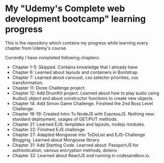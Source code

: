 # My "Udemy's Complete web development bootcamp" learning progress

This is the repository which contains my progress while learning every chapter from Udemy's course.

Currently I have completed following chapters:
* Chapter 1-5: Skipped. Contains knowledge that I already have
* Chapter 6: Learned about layouts and containers in Bootstrap.
* Chapter 7: Learned about carousel, css selector priorities, css transformation.
* Chapter 11: Dicee Challenge project.
* Chapter 12: Add DrumKit project. Learned about how to play audio using Audio() object and about constructor functions to create new objects.
* Chapter 14: Add Simon Game Challenge. Finshied the 2nd Boss Level Challenge.
* Chapter 18-19: Created Intro To NodeJS with ExpressJS. Nothing new: standard deployment, usages of GET/PUT methods.
* Chapter 21: Learned EJS: templates and layouts, nodejs modules.
* Chapter 22: Finished EJS challenge.
* Chapter 27: Adapted Mongoose into ToDoList and EJS-Challenge Blogging. Learned about Mongoose library.
* Chapter 31: Add Starting Code. Learned about: PassportJS for authentication, various encryption methods, dotenv.
* Chapter 32: Learned about ReactJS and running in codesandbox.io.
